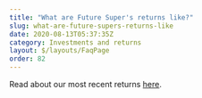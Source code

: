 ```yaml
---
title: "What are Future Super's returns like?"
slug: what-are-future-supers-returns-like
date: 2020-08-13T05:37:35Z
category: Investments and returns
layout: $/layouts/FaqPage
order: 82
---
```


Read about our most recent returns [here](https://www.futuresuper.com.au/performance-and-returns).
